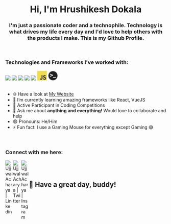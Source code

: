 <h1 align="center">Hi, I'm Hrushikesh Dokala </h1>


<h3 align="center">I'm just a passionate coder and a technophile. Technology is what drives my life every day and I'd love to help others with the products I make. This is my Github Profile.</h3>
<br>

### Technologies and Frameworks I've worked with: 
<code><img height="30" src="https://user-images.githubusercontent.com/25181517/183423507-c056a6f9-1ba8-4312-a350-19bcbc5a8697.png"></code>
<code><img height="30" src="https://user-images.githubusercontent.com/25181517/183896128-ec99105a-ec1a-4d85-b08b-1aa1620b2046.png"></code>
<code><img height="30" src="https://user-images.githubusercontent.com/25181517/223639822-2a01e63a-a7f9-4a39-8930-61431541bc06.png"></code>
<code><img height="30" src="https://user-images.githubusercontent.com/25181517/192108891-d86b6220-e232-423a-bf5f-90903e6887c3.png"></code>
<code><img height="30" src="https://www.pngwing.com/en/search?q=tableau"></code>
<code><img height="30" src="https://raw.githubusercontent.com/github/explore/80688e429a7d4ef2fca1e82350fe8e3517d3494d/topics/javascript/javascript.png"></code>
<code><img height="30" src="https://raw.githubusercontent.com/github/explore/80688e429a7d4ef2fca1e82350fe8e3517d3494d/topics/terminal/terminal.png"></code>
<br><br>


- 🌐 Have a look at [My Website](https://ujjwalshiva.github.io/)
- 🔭  I’m currently learning amazing frameworks like React, VueJS
- 🌱  Active Participant in Coding Competitions
- 💬  Ask me about **anything and everything!** Would love to collaborate and help
- 😄  Pronouns: He/Him
- ⚡️  Fun fact: I use a Gaming Mouse for everything except Gaming 😅 

<br>

### Connect with me here:
<a href="https://www.linkedin.com/in/ujjwalshiva/">
    <img align="left" alt="Ujjwal Acharya | Linkedin" width="24px" src="https://github.com/TheDudeThatCode/TheDudeThatCode/blob/master/Assets/Linkedin.svg" />
</a>
<a href="https://twitter.com/ujjwalpm">
    <img align="left" alt="Ujjwal Acharya | Twitter" width="26px" src="https://github.com/TheDudeThatCode/TheDudeThatCode/blob/master/Assets/Twitter.svg" />
</a> 
<a href="https://instagram.com/ujjwalshiva">
   <img align="left" alt="Ujjwal Acharya | Instagram" width="24px" src="https://github.com/TheDudeThatCode/TheDudeThatCode/blob/master/Assets/Instagram.svg" />
</a>

<br><br>
## :rainbow: Have a great day, buddy!
